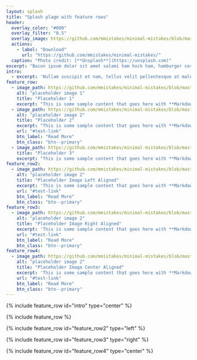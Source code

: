 ```yaml
---
layout: splash
title: "Splash plage with feature rows"
header:
  overlay_color: "#000"
  overlay_filter: "0.5"
  overlay_image: https://github.com/mmistakes/minimal-mistakes/blob/master/docs/assets/images/unsplash-gallery-image-1-th.jpg?raw=true
  actions:
    - label: "Download"
      url: "https://github.com/mmistakes/minimal-mistakes/"
  caption: "Photo credit: [**Unsplash**](https://unsplash.com)"
excerpt: "Bacon ipsum dolor sit amet salami ham hock ham, hamburger corned beef short ribs kielbasa biltong t-bone drumstick tri-tip tail sirloin pork chop."
intro: 
  - excerpt: 'Nullam suscipit et nam, tellus velit pellentesque at malesuada, enim eaque. Quis nulla, netus tempor in diam gravida tincidunt, *proin faucibus* voluptate felis id sollicitudin. Centered with `type="center"`'
feature_row:
  - image_path: https://github.com/mmistakes/minimal-mistakes/blob/master/docs/assets/images/unsplash-gallery-image-1-th.jpg?raw=true
    alt: "placeholder image 1"
    title: "Placeholder 1"
    excerpt: "This is some sample content that goes here with **Markdown** formatting."
  - image_path: https://github.com/mmistakes/minimal-mistakes/blob/master/docs/assets/images/unsplash-gallery-image-2-th.jpg?raw=true
    alt: "placeholder image 2"
    title: "Placeholder 2"
    excerpt: "This is some sample content that goes here with **Markdown** formatting."
    url: "#test-link"
    btn_label: "Read More"
    btn_class: "btn--primary"
  - image_path: https://github.com/mmistakes/minimal-mistakes/blob/master/docs/assets/images/unsplash-gallery-image-3-th.jpg?raw=true
    title: "Placeholder 3"
    excerpt: "This is some sample content that goes here with **Markdown** formatting."
feature_row2:
  - image_path: https://github.com/mmistakes/minimal-mistakes/blob/master/docs/assets/images/unsplash-gallery-image-2-th.jpg?raw=true
    alt: "placeholder image 2"
    title: "Placeholder Image Left Aligned"
    excerpt: 'This is some sample content that goes here with **Markdown** formatting. Left aligned with `type="left"`'
    url: "#test-link"
    btn_label: "Read More"
    btn_class: "btn--primary"
feature_row3:
  - image_path: https://github.com/mmistakes/minimal-mistakes/blob/master/docs/assets/images/unsplash-gallery-image-2-th.jpg?raw=true
    alt: "placeholder image 2"
    title: "Placeholder Image Right Aligned"
    excerpt: 'This is some sample content that goes here with **Markdown** formatting. Right aligned with `type="right"`'
    url: "#test-link"
    btn_label: "Read More"
    btn_class: "btn--primary"
feature_row4:
  - image_path: https://github.com/mmistakes/minimal-mistakes/blob/master/docs/assets/images/unsplash-gallery-image-2-th.jpg?raw=true
    alt: "placeholder image 2"
    title: "Placeholder Image Center Aligned"
    excerpt: 'This is some sample content that goes here with **Markdown** formatting. Centered with `type="center"`'
    url: "#test-link"
    btn_label: "Read More"
    btn_class: "btn--primary"
---
```



{% include feature_row id="intro" type="center" %}

{% include feature_row %}

{% include feature_row id="feature_row2" type="left" %}

{% include feature_row id="feature_row3" type="right" %}

{% include feature_row id="feature_row4" type="center" %}